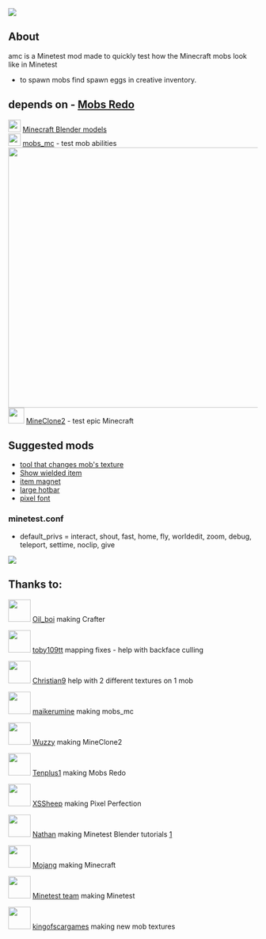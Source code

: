<img src="https://i.imgur.com/pQ9alim.png">

## About

amc is a Minetest mod made to quickly test how the Minecraft mobs look like in Minetest
- to spawn mobs find spawn eggs in creative inventory.

## depends on - [ Mobs Redo](https://forum.minetest.net/viewtopic.php?t=9917)
<img src="https://upload.wikimedia.org/wikipedia/commons/0/0c/Blender_logo_no_text.svg" width="25"> [Minecraft Blender models](https://github.com/22i/minecraft-voxel-blender-models) <br /> <img src="https://avatars0.githubusercontent.com/u/10661113?v=4&s=400" width="25"> [mobs_mc](https://github.com/maikerumine/mobs_mc) - test mob abilities <img align="right" width="525" src="https://i.imgur.com/2J2suYE.png"> <br /> <img src="http://repo.or.cz/MineClone/MineClone2.git/blob_plain/e2442a6283e164fa0c259edcad9f0928000103db:/menu/icon.png" width="32"> [MineClone2](https://forum.minetest.net/viewtopic.php?t=16407) - test epic Minecraft

## Suggested mods
- [tool that changes mob's texture](https://forum.minetest.net/viewtopic.php?f=47&t=17583&p=271043#p269714)
- [Show wielded item](https://forum.minetest.net/viewtopic.php?t=18011)
- [item magnet](https://github.com/jordan4ibanez/item_drop)
- [large hotbar](https://github.com/Calinou/carbone-ng/tree/master/mods/large_hotbar)
- [pixel font](https://forum.minetest.net/download/file.php?id=11758)

### minetest.conf
- default_privs = interact, shout, fast, home, fly, worldedit, zoom, debug, teleport, settime, noclip, give

<img src="https://i.imgur.com/d8hIqu5.png">

## Thanks to:
<img src="https://avatars1.githubusercontent.com/u/47129783?s=400" width="45"> [Oil_boi](https://www.youtube.com/user/313hummer/videos) making Crafter

<img src="https://avatars0.githubusercontent.com/u/16853304?v=4&s=400" width="45"> [toby109tt](https://github.com/tobyplowy) mapping fixes - help with backface culling

<img src="https://forum.minetest.net/download/file.php?avatar=11478_1492572385.png" width="45"> [Christian9](https://forum.minetest.net/search.php?author_id=11478&sr=posts) help with 2 different textures on 1 mob

<img src="https://avatars0.githubusercontent.com/u/10661113?v=4&s=400" width="45"> [maikerumine](https://github.com/maikerumine) making mobs_mc

<img src="https://avatars1.githubusercontent.com/u/1675853?v=4&s=400" width="45"> [Wuzzy](https://github.com/Wuzzy2) making MineClone2

<img src="https://avatars0.githubusercontent.com/u/8145060?v=4&s=400" width="45"> [Tenplus1](https://github.com/tenplus1) making Mobs Redo

<img src="https://i.imgur.com/MQtbnhd.png" width="45"> [XSSheep](http://www.minecraftforum.net/forums/mapping-and-modding/resource-packs/1242533-pixel-perfection-now-with-polar-bears-1-11) making Pixel Perfection

<img src="https://yt3.ggpht.com/-bbfDEHNw0jk/AAAAAAAAAAI/AAAAAAAAAAA/DhO39YPMYhw/s288-c-k-no-mo-rj-c0xffffff/photo.jpg" width="45"> [Nathan](https://www.youtube.com/channel/UCdiuryhdSBUxQse2rarVqPg/videos) making Minetest Blender tutorials [1](https://www.youtube.com/watch?v=1h6mozr0p0Y&list=PL-uTdq9t8wyyJWzahSrnCqmMz9lgUnuVF)

<img src="https://i.imgur.com/kHWR9cW.png" width="45"> [Mojang](https://mojang.com/) making Minecraft

<img src="https://avatars3.githubusercontent.com/u/2624745?v=4&s=200" width="45"> [Minetest team](https://github.com/minetest) making Minetest

<img src="https://avatars1.githubusercontent.com/u/29333817?v=4&s=400" width="45"> [kingofscargames](https://github.com/kingoscargames) making new mob textures
